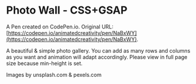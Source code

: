 # Photo Wall - CSS+GSAP

A Pen created on CodePen.io. Original URL: [https://codepen.io/animatedcreativity/pen/NaBxWY](https://codepen.io/animatedcreativity/pen/NaBxWY).

A beautiful & simple photo gallery. You can add as many rows and columns as you want and animation will adapt accordingly. Please view in full page size because min-height is set.

Images by unsplash.com & pexels.com
